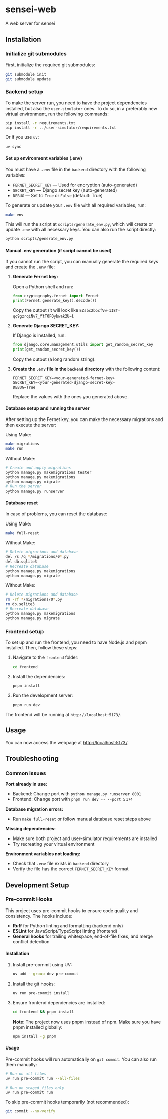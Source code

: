 # sensei-web

A web server for sensei

## Installation

### Initialize git submodules

First, initialize the required git submodules:

```bash
git submodule init
git submodule update
```

### Backend setup

To make the server run, you need to have the project dependencies installed, but also the `user-simulator` ones. To do so, in a preferably new virtual environment, run the following commands:

```bash
pip install -r requirements.txt
pip install -r ../user-simulator/requirements.txt
```

Or if you use `uv`:

```bash
uv sync
```

#### Set up environment variables (.env)

You must have a `.env` file in the `backend` directory with the following variables:

- `FERNET_SECRET_KEY` — Used for encryption (auto-generated)
- `SECRET_KEY` — Django secret key (auto-generated)
- `DEBUG` — Set to `True` or `False` (default: True)

To generate or update your `.env` file with all required variables, run:

```bash
make env
```

This will run the script at `scripts/generate_env.py`, which will create or update `.env` with all necessary keys. You can also run the script directly:

```bash
python scripts/generate_env.py
```

#### Manual .env generation (if script cannot be used)

If you cannot run the script, you can manually generate the required keys and create the `.env` file:

1. **Generate Fernet key:**

   Open a Python shell and run:
   ```python
   from cryptography.fernet import Fernet
   print(Fernet.generate_key().decode())
   ```
   Copy the output (it will look like `EZsbc2bocfVw-1I8T-qq9gzrqiNv7_YtT0FOybwak2U=`).

2. **Generate Django SECRET_KEY:**

   If Django is installed, run:
   ```python
   from django.core.management.utils import get_random_secret_key
   print(get_random_secret_key())
   ```
   Copy the output (a long random string).

3. **Create the `.env` file in the `backend` directory** with the following content:
   ```env
   FERNET_SECRET_KEY=<your-generated-fernet-key>
   SECRET_KEY=<your-generated-django-secret-key>
   DEBUG=True
   ```
   Replace the values with the ones you generated above.

#### Database setup and running the server

After setting up the Fernet key, you can make the necessary migrations and then execute the server:

Using Make:

```bash
make migrations
make run
```

Without Make:

```bash
# Create and apply migrations
python manage.py makemigrations tester
python manage.py makemigrations
python manage.py migrate
# Run the server
python manage.py runserver
```

#### Database reset

In case of problems, you can reset the database:

Using Make:

```bash
make full-reset
```

Without Make:

```bash
# Delete migrations and database
del /s /q */migrations/0*.py
del db.sqlite3
# Recreate database
python manage.py makemigrations
python manage.py migrate
```

Without Make:

```bash
# Delete migrations and database
rm -rf */migrations/0*.py
rm db.sqlite3
# Recreate database
python manage.py makemigrations
python manage.py migrate
```

### Frontend setup

To set up and run the frontend, you need to have Node.js and pnpm installed. Then, follow these steps:

1. Navigate to the `frontend` folder:

   ```bash
   cd frontend
   ```

2. Install the dependencies:

   ```bash
   pnpm install
   ```

3. Run the development server:

   ```bash
   pnpm run dev
   ```

The frontend will be running at `http://localhost:5173/`.

## Usage

You can now access the webpage at [http://localhost:5173/](http://localhost:5173/).

## Troubleshooting

### Common issues

**Port already in use:**

- Backend: Change port with `python manage.py runserver 8001`
- Frontend: Change port with `pnpm run dev -- --port 5174`

**Database migration errors:**

- Run `make full-reset` or follow manual database reset steps above

**Missing dependencies:**

- Make sure both project and user-simulator requirements are installed
- Try recreating your virtual environment

**Environment variables not loading:**

- Check that `.env` file exists in `backend` directory
- Verify the file has the correct `FERNET_SECRET_KEY` format

## Development Setup

### Pre-commit Hooks

This project uses pre-commit hooks to ensure code quality and consistency. The hooks include:

- **Ruff** for Python linting and formatting (backend only)
- **ESLint** for JavaScript/TypeScript linting (frontend)
- **General hooks** for trailing whitespace, end-of-file fixes, and merge conflict detection

#### Installation

1. Install pre-commit using UV:
   ```bash
   uv add --group dev pre-commit
   ```

2. Install the git hooks:
   ```bash
   uv run pre-commit install
   ```

3. Ensure frontend dependencies are installed:
   ```bash
   cd frontend && pnpm install
   ```

   **Note**: The project now uses pnpm instead of npm. Make sure you have pnpm installed globally:
   ```bash
   npm install -g pnpm
   ```

#### Usage

Pre-commit hooks will run automatically on `git commit`. You can also run them manually:

```bash
# Run on all files
uv run pre-commit run --all-files

# Run on staged files only
uv run pre-commit run
```

To skip pre-commit hooks temporarily (not recommended):
```bash
git commit --no-verify
```
